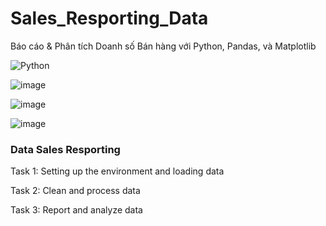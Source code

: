 # Sales_Resporting_Data
Báo cáo &amp; Phân tích Doanh số Bán hàng với Python, Pandas, và Matplotlib

![Python](https://img.shields.io/badge/python-3670A0?style=for-the-badge&logo=python&logoColor=ffdd54)

![image](https://github.com/user-attachments/assets/601a67e9-4ca1-4561-a82d-e8392933c5bd)

![image](https://github.com/user-attachments/assets/ab1813f9-da26-438b-a895-f5e400ca9fe1)

![image](https://github.com/user-attachments/assets/12a60097-09cf-4fdd-a572-007375df4747)
### Data Sales Resporting
Task 1: Setting up the environment and loading data

Task 2: Clean and process data

Task 3: Report and analyze data





